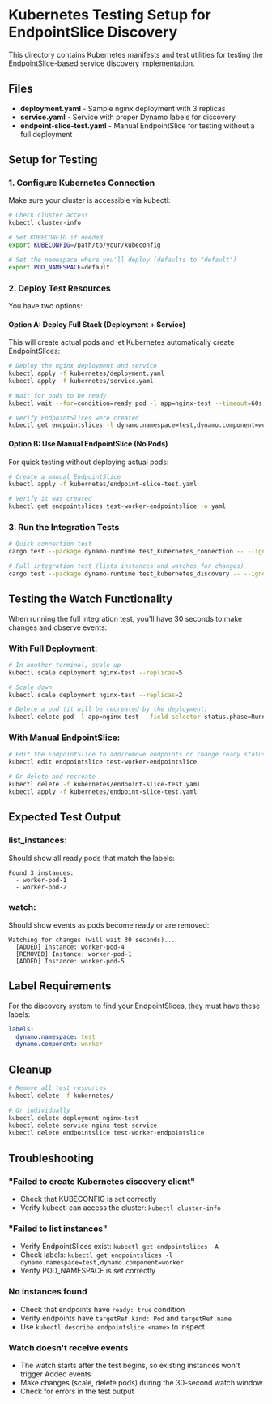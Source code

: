 # Kubernetes Testing Setup for EndpointSlice Discovery

This directory contains Kubernetes manifests and test utilities for testing the EndpointSlice-based service discovery implementation.

## Files

- **deployment.yaml** - Sample nginx deployment with 3 replicas
- **service.yaml** - Service with proper Dynamo labels for discovery
- **endpoint-slice-test.yaml** - Manual EndpointSlice for testing without a full deployment

## Setup for Testing

### 1. Configure Kubernetes Connection

Make sure your cluster is accessible via kubectl:

```bash
# Check cluster access
kubectl cluster-info

# Set KUBECONFIG if needed
export KUBECONFIG=/path/to/your/kubeconfig

# Set the namespace where you'll deploy (defaults to "default")
export POD_NAMESPACE=default
```

### 2. Deploy Test Resources

You have two options:

#### Option A: Deploy Full Stack (Deployment + Service)

This will create actual pods and let Kubernetes automatically create EndpointSlices:

```bash
# Deploy the nginx deployment and service
kubectl apply -f kubernetes/deployment.yaml
kubectl apply -f kubernetes/service.yaml

# Wait for pods to be ready
kubectl wait --for=condition=ready pod -l app=nginx-test --timeout=60s

# Verify EndpointSlices were created
kubectl get endpointslices -l dynamo.namespace=test,dynamo.component=worker
```

#### Option B: Use Manual EndpointSlice (No Pods)

For quick testing without deploying actual pods:

```bash
# Create a manual EndpointSlice
kubectl apply -f kubernetes/endpoint-slice-test.yaml

# Verify it was created
kubectl get endpointslices test-worker-endpointslice -o yaml
```

### 3. Run the Integration Tests

```bash
# Quick connection test
cargo test --package dynamo-runtime test_kubernetes_connection -- --ignored --nocapture

# Full integration test (lists instances and watches for changes)
cargo test --package dynamo-runtime test_kubernetes_discovery -- --ignored --nocapture
```

## Testing the Watch Functionality

When running the full integration test, you'll have 30 seconds to make changes and observe events:

### With Full Deployment:

```bash
# In another terminal, scale up
kubectl scale deployment nginx-test --replicas=5

# Scale down
kubectl scale deployment nginx-test --replicas=2

# Delete a pod (it will be recreated by the deployment)
kubectl delete pod -l app=nginx-test --field-selector status.phase=Running | head -1
```

### With Manual EndpointSlice:

```bash
# Edit the EndpointSlice to add/remove endpoints or change ready status
kubectl edit endpointslice test-worker-endpointslice

# Or delete and recreate
kubectl delete -f kubernetes/endpoint-slice-test.yaml
kubectl apply -f kubernetes/endpoint-slice-test.yaml
```

## Expected Test Output

### list_instances:
Should show all ready pods that match the labels:
```
Found 3 instances:
  - worker-pod-1
  - worker-pod-2
```

### watch:
Should show events as pods become ready or are removed:
```
Watching for changes (will wait 30 seconds)...
  [ADDED] Instance: worker-pod-4
  [REMOVED] Instance: worker-pod-1
  [ADDED] Instance: worker-pod-5
```

## Label Requirements

For the discovery system to find your EndpointSlices, they must have these labels:

```yaml
labels:
  dynamo.namespace: test
  dynamo.component: worker
```

## Cleanup

```bash
# Remove all test resources
kubectl delete -f kubernetes/

# Or individually
kubectl delete deployment nginx-test
kubectl delete service nginx-test-service
kubectl delete endpointslice test-worker-endpointslice
```

## Troubleshooting

### "Failed to create Kubernetes discovery client"
- Check that KUBECONFIG is set correctly
- Verify kubectl can access the cluster: `kubectl cluster-info`

### "Failed to list instances"
- Verify EndpointSlices exist: `kubectl get endpointslices -A`
- Check labels: `kubectl get endpointslices -l dynamo.namespace=test,dynamo.component=worker`
- Verify POD_NAMESPACE is set correctly

### No instances found
- Check that endpoints have `ready: true` condition
- Verify endpoints have `targetRef.kind: Pod` and `targetRef.name`
- Use `kubectl describe endpointslice <name>` to inspect

### Watch doesn't receive events
- The watch starts after the test begins, so existing instances won't trigger Added events
- Make changes (scale, delete pods) during the 30-second watch window
- Check for errors in the test output

